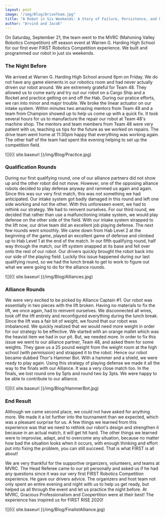```yaml
---
layout: post
image: "/img/Blog/DriveTeam.jpg"
title: "A Robot in Six Weekends: A Story of Failure, Persistence, and Learning"
author: "Arvind and Jacob"
---
```


On Saturday, September 21, the team went to the MVRC (Mahoning Valley Robotics Competition) off season event at Warren G. Harding High School for our first ever FIRST Robotics Competition experience. We built and programmed our robot in just six weekends.

###  The Night Before

We arrived at Warren G. Harding High School around 6pm on Friday. We do not have any game elements in our robotics room and had never actually driven our robot around. We are extremely grateful for Team 48. They allowed us to come early and try out our robot on a Cargo Ship and a Rocket and practice getting on and off the Hab. During our pratice efforts, we ran into minor and major trouble. We broke the linear actuator on our intake system. Within minutes two amazing mentors from Team 48 and a team from Champion showed up to help us come up with a quick fix.  It took several hours for us to manufacture the repair our robot at Team 48's machine shop. The mentors and team members from Team 48 were very patient with us, teaching us tips for the future as we worked on repairs. The drive team went home at 11:30pm happy that everything was working again. The other half of the team had spent the evening helping to set up the competition field.

![]({{ site.baseurl }}/img/Blog/Practice.jpg)

### Qualification Rounds

During our first qualifying round, one of our alliance partners did not show up and the other robot did not move. However, one of the opposing alliance robots decided to play defense anyway and rammed us again and again. Since this was our very first match, this was not something we had anticipated. Our intake system got badly damaged in this round and left one side working and not the other. With this unforeseen event, we had to rethink our strategy. We had to reinvent ourselves. For our third round, we decided that rather than use a malfunctioning intake system, we would play defense on the other side of the field. With our intake system strapped to the lift now, our drive team did an excellent job playing defense. The next few rounds went smoothly. We came down from Hab Level 2 at the beginning of the game, played an excellent game of defense and climbed up to Hab Level 1 at the end of the match. In our fifth qualifying round, half way through the match, our lift system snapped at its base and fell over onto the rest of our robot. Our drivers quickly brought the robot back into our side of the playing field. Luckily this issue happened during our last qualifying round, so we had the lunch break to get to work to figure out what we were going to do for the alliance rounds.

![]({{ site.baseurl }}/img/Blog/Alliances.jpg)

### Alliance Rounds

We were very excited to be picked by Alliance Captain #1. Our robot was essentially in two pieces with the lift broken. Having no materials to fix the lift, we once again, had to reinvent ourselves. We disconnected all wires, took off the lift entirely and reconfigured everything during the lunch break. Since the lift was a fair bit of weight, we found that our robot was imbalanced. We quickly realized that we would need more weight in order for our strategy to be effective. We started with an orange mallet which was the heavist item we had in our pit. But, we needed more. In order to fix this issue we went to our alliance partner, Team 48, and asked them for some weights. They gave us a 25 pound weight from the weight room at the high school (with permission) and strapped it to the robot. Hence our robot became dubbed Thor's Hammer Bot. With a hammer and a shield, we were ready to play again. Using this strategy of playing defense we made it all the way to the finals with our Alliance. It was a very close match too. In the finals, we lost round one by 5pts and round two by 3pts. We were happy to be able to contribute to our alliance.

![]({{ site.baseurl }}/img/Blog/HammerBot.jpg)

### End Result

Although we came second place, we could not have asked for anything more. We made it a lot further into the tournament than we expected, which was a pleasant surprise for us. A few things we learned from this experience was that we need to rethink our robot's design and strengthen it because in an actual match, it will get hit hard. The other things we learned were to improvise, adapt, and to overcome any situation, because no matter how bad the situation looks when it occurs, with enough thinking and effort put into fixing the problem, you can still succeed. That is what FIRST is all about!

We are very thankful for the supportive organizers, volunteers, and teams at MVRC. The Head Referee came to our pit personally and asked us if he had any questions since it was our very first FIRST Robotics Competition experience. He gave our drivers advice. The organizers and host team not only spent an entire evening and night with us to help us get ready, but helped us all through the event and let us practice the night before. At MVRC, Gracious Professionalism and Coopertition were at their best! The experience has inspired us for FIRST RISE 2020!

![]({{ site.baseurl }}/img/Blog/FinalistAlliance.jpg)



